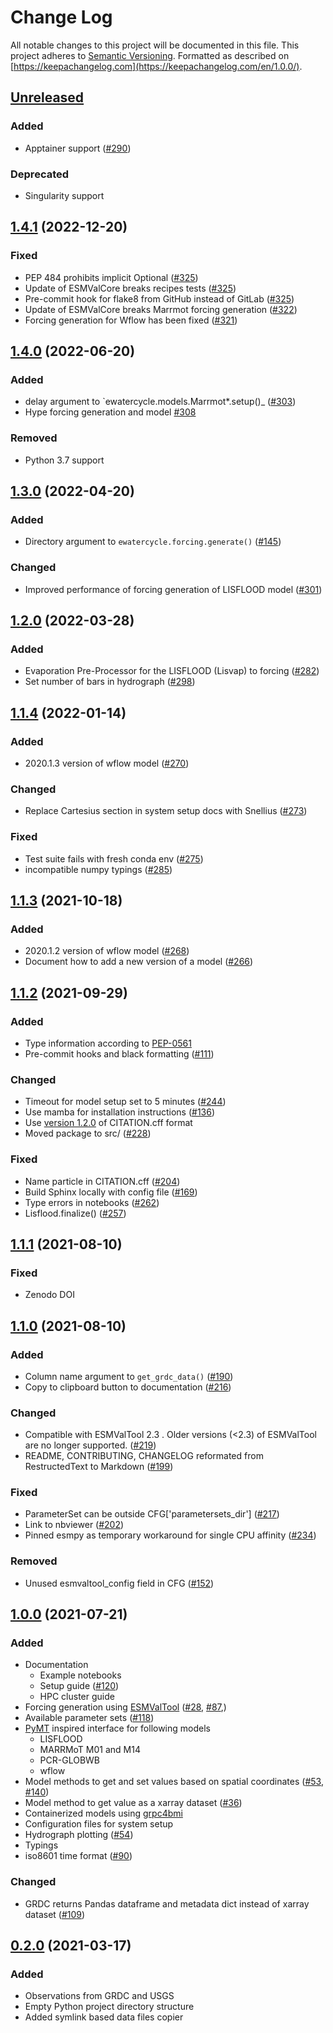 # Change Log

All notable changes to this project will be documented in this file.
This project adheres to [Semantic Versioning](http://semver.org/).
Formatted as described on [https://keepachangelog.com](https://keepachangelog.com/en/1.0.0/).

## [Unreleased]

### Added

- Apptainer support ([#290](https://github.com/eWaterCycle/ewatercycle/issues/290))

### Deprecated

- Singularity support

## [1.4.1] (2022-12-20)

### Fixed

- PEP 484 prohibits implicit Optional ([#325](https://github.com/eWaterCycle/ewatercycle/pull/325))
- Update of ESMValCore breaks recipes tests ([#325](https://github.com/eWaterCycle/ewatercycle/issues/325))
- Pre-commit hook for flake8 from GitHub instead of GitLab ([#325](https://github.com/eWaterCycle/ewatercycle/pull/325))
- Update of ESMValCore breaks Marrmot forcing generation ([#322](https://github.com/eWaterCycle/ewatercycle/pull/322))
- Forcing generation for Wflow has been fixed ([#321](https://github.com/eWaterCycle/ewatercycle/pull/321))

## [1.4.0] (2022-06-20)

### Added

- delay argument to `ewatercycle.models.Marrmot*.setup()_ ([#303](https://github.com/eWaterCycle/ewatercycle/issues/303))
- Hype forcing generation and model [#308](https://github.com/eWaterCycle/ewatercycle/pull/308)

### Removed

- Python 3.7 support

## [1.3.0] (2022-04-20)

### Added

- Directory argument to `ewatercycle.forcing.generate()` ([#145](https://github.com/eWaterCycle/ewatercycle/issues/145))

### Changed

- Improved performance of forcing generation of LISFLOOD model ([#301](https://github.com/eWaterCycle/ewatercycle/pull/301))

## [1.2.0] (2022-03-28)

### Added

- Evaporation Pre-Processor for the LISFLOOD (Lisvap) to forcing ([#282](https://github.com/eWaterCycle/ewatercycle/issues/282))
- Set number of bars in hydrograph ([#298](https://github.com/eWaterCycle/ewatercycle/pull/298))

## [1.1.4] (2022-01-14)

### Added

- 2020.1.3 version of wflow model ([#270](https://github.com/eWaterCycle/ewatercycle/issues/270))

### Changed

- Replace Cartesius section in system setup docs with Snellius ([#273](https://github.com/eWaterCycle/ewatercycle/issues/273))

### Fixed

- Test suite fails with fresh conda env ([#275](https://github.com/eWaterCycle/ewatercycle/issues/275))
- incompatible numpy typings ([#285](https://github.com/eWaterCycle/ewatercycle/issues/285))

## [1.1.3] (2021-10-18)

### Added

- 2020.1.2 version of wflow model ([#268](https://github.com/eWaterCycle/ewatercycle/pull/268))
- Document how to add a new version of a model ([#266](https://github.com/eWaterCycle/ewatercycle/pull/266))

## [1.1.2] (2021-09-29)

### Added

- Type information according to [PEP-0561](https://www.python.org/dev/peps/pep-0561/)
- Pre-commit hooks and black formatting ([#111](https://github.com/eWaterCycle/ewatercycle/issues/111))

### Changed

- Timeout for model setup set to 5 minutes ([#244](https://github.com/eWaterCycle/ewatercycle/issues/244))
- Use mamba for installation instructions ([#136](https://github.com/eWaterCycle/ewatercycle/issues/136))
- Use [version 1.2.0](https://github.com/citation-file-format/citation-file-format/releases/tag/1.2.0) of CITATION.cff format
- Moved package to src/ ([#228](https://github.com/eWaterCycle/ewatercycle/issues/228))

### Fixed

- Name particle in CITATION.cff ([#204](https://github.com/eWaterCycle/ewatercycle/issues/204))
- Build Sphinx locally with config file ([#169](https://github.com/eWaterCycle/ewatercycle/issues/169))
- Type errors in notebooks ([#262](https://github.com/eWaterCycle/ewatercycle/issues/262))
- Lisflood.finalize() ([#257](https://github.com/eWaterCycle/ewatercycle/issues/257))

## [1.1.1] (2021-08-10)

### Fixed

- Zenodo DOI

## [1.1.0] (2021-08-10)

### Added

- Column name argument to `get_grdc_data()` ([#190](https://github.com/eWaterCycle/ewatercycle/issues/190))
- Copy to clipboard button to documentation ([#216](https://github.com/eWaterCycle/ewatercycle/issues/216))

### Changed

- Compatible with ESMValTool 2.3 . Older versions (<2.3) of ESMValTool are no longer supported. ([#219](https://github.com/eWaterCycle/ewatercycle/issues/219))
- README, CONTRIBUTING, CHANGELOG reformated from RestructedText to Markdown ([#199](https://github.com/eWaterCycle/ewatercycle/issues/199))

### Fixed

- ParameterSet can be outside CFG['parametersets_dir'] ([#217](https://github.com/eWaterCycle/ewatercycle/issues/217))
- Link to nbviewer ([#202](https://github.com/eWaterCycle/ewatercycle/issues/202))
- Pinned esmpy as temporary workaround for single CPU affinity ([#234](https://github.com/eWaterCycle/ewatercycle/issues/234))

### Removed

- Unused esmvaltool_config field in CFG ([#152](https://github.com/eWaterCycle/ewatercycle/issues/152))

## [1.0.0] (2021-07-21)

### Added

- Documentation
  - Example notebooks
  - Setup guide
        ([\#120](https://github.com/eWaterCycle/ewatercycle/issues/120))
  - HPC cluster guide
- Forcing generation using [ESMValTool](https://www.esmvaltool.org/)
    ([\#28](https://github.com/eWaterCycle/ewatercycle/issues/28),
    [\#87](https://github.com/eWaterCycle/ewatercycle/issues/87),)
- Available parameter sets
    ([\#118](https://github.com/eWaterCycle/ewatercycle/issues/118))
- [PyMT](https://pymt.readthedocs.io/) inspired interface for
    following models
  - LISFLOOD
  - MARRMoT M01 and M14
  - PCR-GLOBWB
  - wflow
- Model methods to get and set values based on spatial coordinates
    ([\#53](https://github.com/eWaterCycle/ewatercycle/issues/53),
    [\#140](https://github.com/eWaterCycle/ewatercycle/issues/140))
- Model method to get value as a xarray dataset
    ([\#36](https://github.com/eWaterCycle/ewatercycle/issues/36))
- Containerized models using
    [grpc4bmi](https://github.com/eWaterCycle/grpc4bmi)
- Configuration files for system setup
- Hydrograph plotting
    ([\#54](https://github.com/eWaterCycle/ewatercycle/issues/54))
- Typings
- iso8601 time format
    ([\#90](https://github.com/eWaterCycle/ewatercycle/issues/90))

### Changed

- GRDC returns Pandas dataframe and metadata dict instead of xarray
    dataset
    ([\#109](https://github.com/eWaterCycle/ewatercycle/issues/109))

## [0.2.0] (2021-03-17)

### Added

- Observations from GRDC and USGS
- Empty Python project directory structure
- Added symlink based data files copier

[Unreleased]: https://github.com/eWaterCycle/ewatercycle/compare/1.4.1...HEAD
[1.4.1]: https://github.com/eWaterCycle/ewatercycle/compare/1.4.0...1.4.1
[1.4.0]: https://github.com/eWaterCycle/ewatercycle/compare/1.3.0...1.4.0
[1.3.0]: https://github.com/eWaterCycle/ewatercycle/compare/1.2.0...1.3.0
[1.2.0]: https://github.com/eWaterCycle/ewatercycle/compare/1.1.4...1.2.0
[1.1.4]: https://github.com/eWaterCycle/ewatercycle/compare/1.1.3...1.1.4
[1.1.3]: https://github.com/eWaterCycle/ewatercycle/compare/1.1.2...1.1.3
[1.1.2]: https://github.com/eWaterCycle/ewatercycle/compare/1.1.1...1.1.2
[1.1.1]: https://github.com/eWaterCycle/ewatercycle/compare/1.1.0...1.1.1
[1.1.0]: https://github.com/eWaterCycle/ewatercycle/compare/1.0.0...1.1.0
[1.0.0]: https://github.com/eWaterCycle/ewatercycle/compare/0.2.x-observation_data...1.0.0
[0.2.0]: https://github.com/eWaterCycle/ewatercycle/releases/tag/0.2.x-observation_data
